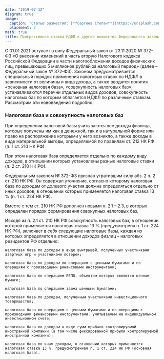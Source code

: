 ```yaml
---
date: "2019-07-12"
diagram: true
image:
  caption: 'Статью разместил: [**Сергеев Степан**](https://unsplash.com/photos/OGZtQF8iC0g)'
  placement: 3
math: true
title: Прогрессивная ставка НДФЛ и другие новшества Федерального закона № 372-ФЗ
---
```


  С 01.01.2021 вступает в силу Федеральный закон от 23.11.2020 № 372-ФЗ «О внесении изменений в часть вторую Налогового кодекса Российской Федерации в части налогообложения доходов физических лиц, превышающих 5 миллионов рублей за налоговый период» (далее – Федеральный закон № 372-ФЗ). Законом предусматривается специальный порядок применения налоговых ставок по НДФЛ в зависимости от величины и вида дохода, а также вводятся понятия «основная налоговая база», «совокупность налоговых баз», устанавливаются перечни отдельных видов доходов, совокупность налоговых баз по которым облагается НДФЛ по различным ставкам. Рассмотрим эти нововведения подробно.



### Налоговая база и совокупность налоговых баз

  При определении налоговой базы учитываются все доходы физлица, которые получены им как в денежной, так и в натуральной форме или право на распоряжение которыми у него возникло, а также доходы в виде материальной выгоды, определяемой по правилам ст. 212 НК РФ (п. 1 ст. 210 НК РФ).

  При этом налоговая база определяется отдельно по каждому виду доходов, в отношении которых установлены разные налоговые ставки (п. 2 ст. 210 НК РФ).

  Федеральным законом № 372-ФЗ признан утратившим силу абз. 2 п. 2 ст. 210 НК РФ. Он содержал уточнение, согласно которому налоговая база по доходам от долевого участия должна определяться отдельно от иных доходов, в отношении которых применяется налоговая ставка 13 % (п. 1 ст. 224 НК РФ).

Вместе с тем ст. 210 НК РФ дополнен новыми п. 2.1 – 2.3, в которых определен порядок формирования совокупных налоговых баз.

Исходя из п. 2.1 ст. 210 НК РФ совокупность налоговых баз, в отношении которой применяется налоговая ставка 13 % (предусмотрена п. 1 ст. 224 НК РФ), включает в себя следующие налоговые базы, каждая из которых определяется в отношении доходов физлиц – налоговых резидентов РФ отдельно:


`налоговая база по доходам в виде выигрышей, полученных участниками азартных игр и участниками лотерей;`

`налоговая база по доходам по операциям с ценными бумагами и по операциям с производными финансовыми инструментами;`

`налоговая база по операциям РЕПО, объектом которых являются ценные бумаги;`

`налоговая база по операциям займа ценными бумагами;`

`налоговая база по доходам, полученным участниками инвестиционного товарищества;`

`налоговая база по операциям с ценными бумагами и по операциям с производными финансовыми инструментами, учитываемым на индивидуальном инвестиционном счете;`

`налоговая база по доходам в виде сумм прибыли контролируемой иностранной компании (в том числе фиксированной прибыли контролируемой иностранной компании);`

`налоговая база по иным доходам, в отношении которых применяется налоговая ставка 13 %, предусмотренная п. 1 ст. 224 НК РФ (основная налоговая база).`
    

